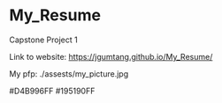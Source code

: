 # My_Resume
Capstone Project 1

Link to website: https://jgumtang.github.io/My_Resume/

My pfp: ./assests/my_picture.jpg

#D4B996FF
#195190FF


  